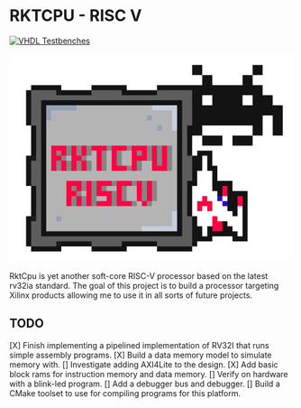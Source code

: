 # RKTCPU - RISC V

[![VHDL Testbenches](https://github.com/sweeneyal/scrv/actions/workflows/scrv_tests.yml/badge.svg)](https://github.com/sweeneyal/rktcpu-riscv/actions/workflows/scrv_tests.yml)

![alttext](docs/rktcpu_riscv.png)

RktCpu is yet another soft-core RISC-V processor based on the latest rv32ia standard. The goal of this project is to build a processor targeting Xilinx products allowing me to use it in all sorts of future projects. 

## TODO
[X] Finish implementing a pipelined implementation of RV32I that runs simple assembly programs.
[X] Build a data memory model to simulate memory with.
[] Investigate adding AXI4Lite to the design.
[X] Add basic block rams for instruction memory and data memory.
[] Verify on hardware with a blink-led program.
[] Add a debugger bus and debugger.
[] Build a CMake toolset to use for compiling programs for this platform.
